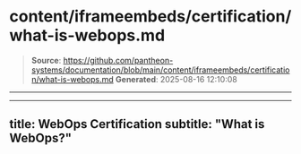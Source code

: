 # content/iframeembeds/certification/what-is-webops.md

> **Source**: https://github.com/pantheon-systems/documentation/blob/main/content/iframeembeds/certification/what-is-webops.md
> **Generated**: 2025-08-16 12:10:08

---

---
title: WebOps Certification
subtitle: "What is WebOps?"
---

<Partial file="certification-guide/what-is-webops.md" />

